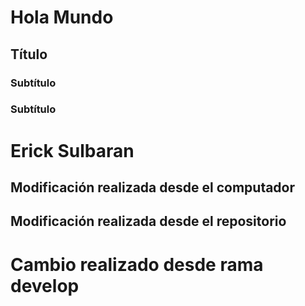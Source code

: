 # Hola Mundo
## Título
### Subtítulo
### Subtítulo

# Erick Sulbaran

## Modificación realizada desde el computador
## Modificación realizada desde el repositorio

# Cambio realizado desde rama develop
